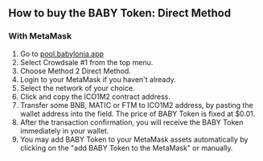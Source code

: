 ## How to buy the BABY Token: Direct Method

### With MetaMask

 1. Go to [pool.babylonia.app](pool.babylonia.app)
 2. Select Crowdsale #1 from the top menu.
 3. Choose Method 2 Direct Method.
 4. Login to your MetaMask if you haven't already.
 5. Select the network of your choice.
 6. Click and copy the ICO1M2 contract address.
 7. Transfer some BNB, MATIC or FTM to ICO1M2 address, by pasting the wallet address into the field. The price of BABY Token is fixed at $0.01.
 8. After the transaction confirmation, you will receive the BABY Token immediately in your wallet. 
 9. You may add BABY Token to your MetaMask assets automatically by clicking on the "add BABY Token to the MetaMask" or manually.



